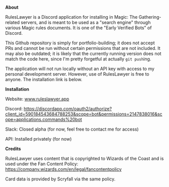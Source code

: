 **About**

RulesLawyer is a Discord application for installing in Magic: The Gathering-related servers, and is meant to be used as a "search engine" through various Magic rules documents. It is one of the "Early Verified Bots" of Discord.

This Github repository is simply for portfolio-building; it does not accept PRs and cannot be run without certain permissions that are not included. It may also be outdated; it is likely that the currently running version does not match the code here, since I'm pretty forgetful at actually `git push`ing.

The application will not run locally without an API key with access to my personal development server. However, use of RulesLawyer is free to anyone. The installation link is below.

**Installation**

Website: www.ruleslawyer.app

Discord: https://discordapp.com/oauth2/authorize?client_id=590184543684788253&scope=bot&permissions=2147838016&scope=applications.commands%20bot

Slack: Closed alpha (for now, feel free to contact me for access)

API: Installed privately (for now)

**Credits**

RulesLawyer uses content that is copyrighted to Wizards of the Coast and is used under the Fan Content Policy: https://company.wizards.com/en/legal/fancontentpolicy

Card data is provided by Scryfall via the same policy.
